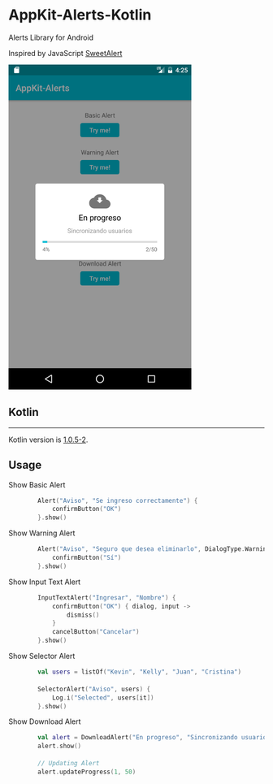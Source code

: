 # AppKit-Alerts-Kotlin
Alerts Library for Android

Inspired by JavaScript [SweetAlert](http://t4t5.github.io/sweetalert/)

<img src="./screenshots/screenshot1.png" height="640" />

## Kotlin
---
Kotlin version is [1.0.5-2](https://blog.jetbrains.com/kotlin/2016/11/kotlin-1-0-5-is-here/).

Usage
---------

Show Basic Alert

```kotlin
        Alert("Aviso", "Se ingreso correctamente") {
            confirmButton("OK")
        }.show()
```

Show Warning Alert

```kotlin
        Alert("Aviso", "Seguro que desea eliminarlo", DialogType.Warning) {
            confirmButton("Sí")
        }.show()
```

Show Input Text Alert

```kotlin
        InputTextAlert("Ingresar", "Nombre") {
            confirmButton("OK") { dialog, input ->
                dismiss()
            }
            cancelButton("Cancelar")
        }.show()
```

Show Selector Alert

```kotlin
        val users = listOf("Kevin", "Kelly", "Juan", "Cristina")

        SelectorAlert("Aviso", users) {
            Log.i("Selected", users[it])
        }.show()
```

Show Download Alert

```kotlin
        val alert = DownloadAlert("En progreso", "Sincronizando usuarios")
        alert.show()

        // Updating Alert
        alert.updateProgress(1, 50)
```